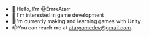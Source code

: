 - 👋 Hello, I'm @EmreAtarr
- 👀 I'm interested in game development
- 🌱I'm currently making and learning games with Unity..
- 📫You can reach me at atargamedev@gmail.com.


<!---
EmreAtarr/EmreAtarr is a ✨ special ✨ repository because its `README.md` (this file) appears on your GitHub profile.
You can click the Preview link to take a look at your changes.
--->
